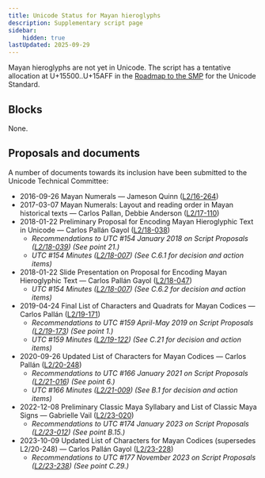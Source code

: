 ```yaml
---
title: Unicode Status for Mayan hieroglyphs
description: Supplementary script page
sidebar:
    hidden: true
lastUpdated: 2025-09-29
---
```


Mayan hieroglyphs are not yet in Unicode. The script has a tentative allocation at U+15500..U+15AFF in the [Roadmap to the SMP](http://www.unicode.org/roadmaps/smp/) for the Unicode Standard.

## Blocks

None.

## Proposals and documents

A number of documents towards its inclusion have been submitted to the Unicode Technical Committee:
- 2016-09-26 Mayan Numerals — Jameson Quinn ([L2/16-264](http://www.unicode.org/cgi-bin/GetMatchingDocs.pl?L2/16-264))
- 2017-03-07 Mayan Numerals: Layout and reading order in Mayan historical texts — Carlos Pallan, Debbie Anderson ([L2/17-110](http://www.unicode.org/cgi-bin/GetMatchingDocs.pl?L2/17-110))
- 2018-01-22 Preliminary Proposal for Encoding Mayan Hieroglyphic Text in Unicode — Carlos Pallán Gayol ([L2/18-038](http://www.unicode.org/cgi-bin/GetMatchingDocs.pl?L2/18-038))
  - _Recommendations to UTC #154 January 2018 on Script Proposals ([L2/18-039](http://www.unicode.org/L2/L2018/18039-script-adhoc-rec.pdf)) (See point 21.)_
  - _UTC #154 Minutes ([L2/18-007](http://www.unicode.org/L2/L2018/18007.htm)) (See C.6.1 for decision and action items)_
- 2018-01-22 Slide Presentation on Proposal for Encoding Mayan Hieroglyphic Text — Carlos Pallán Gayol ([L2/18-047](http://www.unicode.org/cgi-bin/GetMatchingDocs.pl?L2/18-047))
  - _UTC #154 Minutes ([L2/18-007](http://www.unicode.org/L2/L2018/18007.htm)) (See C.6.2 for decision and action items)_
- 2019-04-24 Final List of Characters and Quadrats for Mayan Codices — Carlos Pallán ([L2/19-171](http://www.unicode.org/cgi-bin/GetMatchingDocs.pl?L2/19-171))
  - _Recommendations to UTC #159 April-May 2019 on Script Proposals ([L2/19-173](http://www.unicode.org/L2/L2019/19173-script-adhoc-recs.pdf)) (See point 1.)_
  - _UTC #159 Minutes ([L2/19-122](http://www.unicode.org/L2/L2019/19122.htm)) (See C.21 for decision and action items)_
- 2020-09-26 Updated List of Characters for Mayan Codices — Carlos Pallán ([L2/20-248](http://www.unicode.org/cgi-bin/GetMatchingDocs.pl?L2/20-248))
  - _Recommendations to UTC #166 January 2021 on Script Proposals ([L2/21-016](https://www.unicode.org/L2/L2021/21016r-script-adhoc-rept.pdf)) (See point 6.)_
  - _UTC #166 Minutes ([L2/21-009](https://www.unicode.org/L2/L2021/21009.htm)) (See B.1 for decision and action items)_
- 2022-12-08 Preliminary Classic Maya Syllabary and List of Classic Maya Signs — Gabrielle Vail ([L2/23-020](http://www.unicode.org/cgi-bin/GetMatchingDocs.pl?L2/23-020))
  - _Recommendations to UTC #174 January 2023 on Script Proposals ([L2/23-012](https://www.unicode.org/cgi-bin/GetMatchingDocs.pl?L2/23-012)) (See point B.15.)_
- 2023-10-09 Updated List of Characters for Mayan Codices (supersedes L2/20-248) — Carlos Pallán Gayol ([L2/23-228](http://www.unicode.org/cgi-bin/GetMatchingDocs.pl?L2/23-228))
  - _Recommendations to UTC #177 November 2023 on Script Proposals ([L2/23-238](http://www.unicode.org/cgi-bin/GetMatchingDocs.pl?L2/23-238)) (See point C.29.)_

